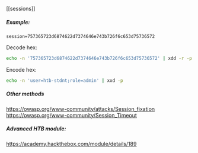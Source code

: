 [[sessions]]
##### Example:
```
session=757365723d6874622d7374646e743b726f6c653d75736572
```

Decode hex:
```bash
echo -n '757365723d6874622d7374646e743b726f6c653d75736572' | xdd -r -p
```

Encode hex:
```bash
echo -n 'user=htb-stdnt;role=admin' | xxd -p
```

##### Other methods
https://owasp.org/www-community/attacks/Session_fixation
https://owasp.org/www-community/Session_Timeout

##### Advanced HTB module:
https://academy.hackthebox.com/module/details/189
